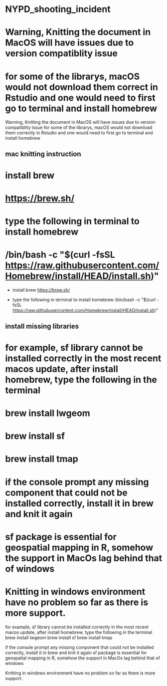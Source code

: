 # NYPD_shooting_incident
 
# Warning, Knitting the document in MacOS will have issues due to version compatiblity issue 
# for some of the librarys, macOS would not download them correct in Rstudio and one would need to first go to terminal and install homebrew 
Warning, Knitting the document in MacOS will have issues due to version compatiblity issue 
for some of the librarys, macOS would not download them correctly in Rstudio and one would need to first go to terminal and install homebrew 

## mac knitting instruction
#
#  install brew
#  https://brew.sh/
#
# type the following in terminal to install homebrew
# /bin/bash -c "$(curl -fsSL https://raw.githubusercontent.com/Homebrew/install/HEAD/install.sh)"

*  install brew
  https://brew.sh/

* type the following in terminal to install homebrew
 /bin/bash -c "$(curl -fsSL https://raw.githubusercontent.com/Homebrew/install/HEAD/install.sh)"

## install missing libraries
# for example, sf library cannot be installed correctly in the most recent macos update, after install homebrew, type the following in the terminal
# brew install lwgeom
# brew install sf
# brew install tmap
#
# if the console prompt any missing component that could not be installed correctly, install it in brew and knit it again
# sf package is essential for geospatial mapping in R, somehow the support in MacOs lag behind that of windows
#
# Knitting in windows environment have no problem so far as there is more support.
 for example, sf library cannot be installed correctly in the most recent macos update, after install homebrew, type the following in the terminal
 brew install lwgeom
 brew install sf
 brew install tmap

 if the console prompt any missing component that could not be installed correctly, install it in brew and knit it again
 sf package is essential for geospatial mapping in R, somehow the support in MacOs lag behind that of windows

 Knitting in windows environment have no problem so far as there is more support.
